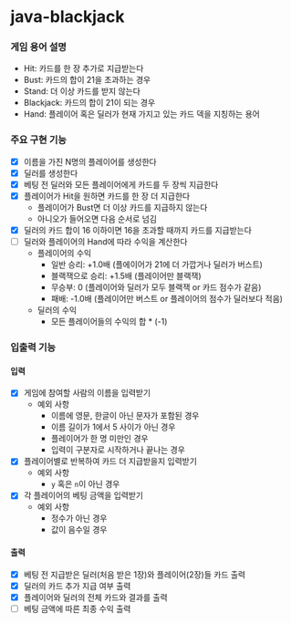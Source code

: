 # java-blackjack
### 게임 용어 설명
- Hit: 카드를 한 장 추가로 지급받는다
- Bust: 카드의 합이 21을 초과하는 경우
- Stand: 더 이상 카드를 받지 않는다
- Blackjack: 카드의 합이 21이 되는 경우
- Hand: 플레이어 혹은 딜러가 현재 가지고 있는 카드 덱을 지칭하는 용어

### 주요 구현 기능
- [x] 이름을 가진 N명의 플레이어를 생성한다 
- [x] 딜러를 생성한다
- [x] 베팅 전 딜러와 모든 플레이어에게 카드를 두 장씩 지급한다
- [x] 플레이어가 Hit을 원하면 카드를 한 장 더 지급한다
  - 플레이어가 Bust면 더 이상 카드를 지급하지 않는다
  - 아니오가 들어오면 다음 순서로 넘김
- [x] 딜러의 카드 합이 16 이하이면 16을 초과할 때까지 카드를 지급받는다
- [ ] 딜러와 플레이어의 Hand에 따라 수익을 계산한다
  - 플레이어의 수익
    - 일반 승리: +1.0배 (플에이어가 21에 더 가깝거나 딜러가 버스트)
    - 블랙잭으로 승리: +1.5배 (플레이어만 블랙잭)
    - 무승부: 0 (플레이어와 딜러가 모두 블랙잭 or 카드 점수가 같음)
    - 패배: -1.0배 (플레이어만 버스트 or 플레이어의 점수가 딜러보다 적음)
  - 딜러의 수익
    - 모든 플레이어들의 수익의 합 * (-1)

### 입출력 기능
#### 입력
- [x] 게임에 참여할 사람의 이름을 입력받기
  - 예외 사항
    - 이름에 영문, 한글이 아닌 문자가 포함된 경우
    - 이름 길이가 1에서 5 사이가 아닌 경우
    - 플레이어가 한 명 미만인 경우
    - 입력이 구분자로 시작하거나 끝나는 경우
- [x] 플레이어별로 반복하여 카드 더 지급받을지 입력받기
  - 예외 사항
    - `y` 혹은 `n`이 아닌 경우
- [x] 각 플레이어의 베팅 금액을 입력받기
  - 예외 사항
    - 정수가 아닌 경우
    - 값이 음수일 경우
#### 출력
- [x] 베팅 전 지급받은 딜러(처음 받은 1장)와 플레이어(2장)들 카드 출력
- [x] 딜러의 카드 추가 지급 여부 출력
- [x] 플레이어와 딜러의 전체 카드와 결과를 출력
- [ ] 베팅 금액에 따른 최종 수익 출력
